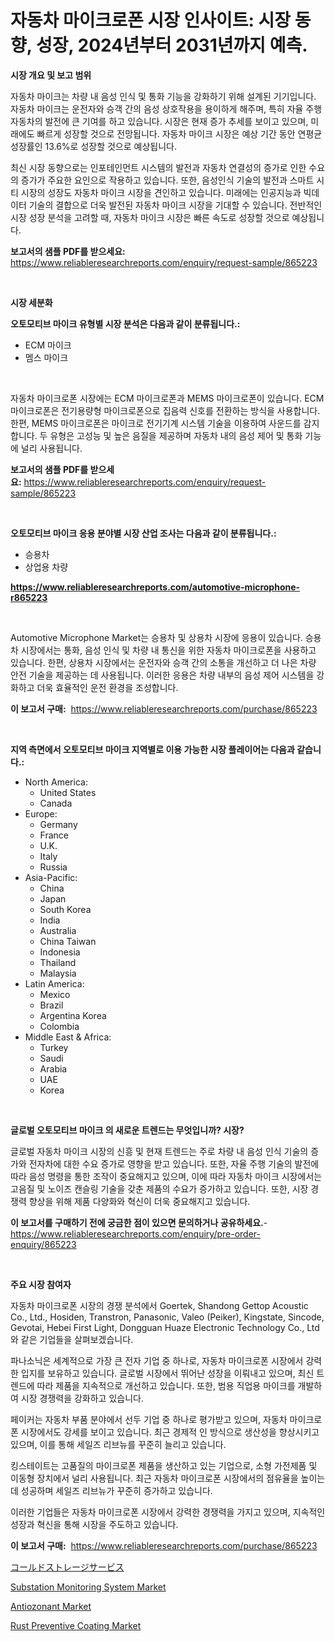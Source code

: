 <p><h1>자동차 마이크로폰 시장 인사이트: 시장 동향, 성장, 2024년부터 2031년까지 예측.</h1></p><p><strong>시장 개요 및 보고 범위</strong></p>
<p><p>자동차 마이크는 차량 내 음성 인식 및 통화 기능을 강화하기 위해 설계된 기기입니다. 자동차 마이크는 운전자와 승객 간의 음성 상호작용을 용이하게 해주며, 특히 자율 주행 자동차의 발전에 큰 기여를 하고 있습니다. 시장은 현재 증가 추세를 보이고 있으며, 미래에도 빠르게 성장할 것으로 전망됩니다. 자동차 마이크 시장은 예상 기간 동안 연평균 성장률인 13.6%로 성장할 것으로 예상됩니다.</p><p>최신 시장 동향으로는 인포테인먼트 시스템의 발전과 자동차 연결성의 증가로 인한 수요의 증가가 주요한 요인으로 작용하고 있습니다. 또한, 음성인식 기술의 발전과 스마트 시티 시장의 성장도 자동차 마이크 시장을 견인하고 있습니다. 미래에는 인공지능과 빅데이터 기술의 결합으로 더욱 발전된 자동차 마이크 시장을 기대할 수 있습니다. 전반적인 시장 성장 분석을 고려할 때, 자동차 마이크 시장은 빠른 속도로 성장할 것으로 예상됩니다.</p></p>
<p><strong>보고서의 샘플 PDF를 받으세요:</strong> <a href="https://www.reliableresearchreports.com/enquiry/request-sample/865223">https://www.reliableresearchreports.com/enquiry/request-sample/865223</a></p>
<p>&nbsp;</p>
<p><strong>시장 세분화</strong></p>
<p><strong>오토모티브 마이크 유형별 시장 분석은 다음과 같이 분류됩니다.:</strong></p>
<p><ul><li>ECM 마이크</li><li>멤스 마이크</li></ul></p>
<p>&nbsp;</p>
<p><p>자동차 마이크로폰 시장에는 ECM 마이크로폰과 MEMS 마이크로폰이 있습니다. ECM 마이크로폰은 전기용량형 마이크로폰으로 집음력 신호를 전환하는 방식을 사용합니다. 한편, MEMS 마이크로폰은 마이크로 전기기계 시스템 기술을 이용하여 사운드를 감지합니다. 두 유형은 고성능 및 높은 음질을 제공하며 자동차 내의 음성 제어 및 통화 기능에 널리 사용됩니다.</p></p>
<p><strong>보고서의 샘플 PDF를 받으세요:</strong>&nbsp;<a href="https://www.reliableresearchreports.com/enquiry/request-sample/865223">https://www.reliableresearchreports.com/enquiry/request-sample/865223</a></p>
<p>&nbsp;</p>
<p><strong> 오토모티브 마이크 응용 분야별 시장 산업 조사는 다음과 같이 분류됩니다.:</strong></p>
<p><ul><li>승용차</li><li>상업용 차량</li></ul></p>
<p><strong><a href="https://www.reliableresearchreports.com/automotive-microphone-r865223">https://www.reliableresearchreports.com/automotive-microphone-r865223</a></strong></p>
<p>&nbsp;</p>
<p><p>Automotive Microphone Market는 승용차 및 상용차 시장에 응용이 있습니다. 승용차 시장에서는 통화, 음성 인식 및 차량 내 통신을 위한 자동차 마이크로폰을 사용하고 있습니다. 한편, 상용차 시장에서는 운전자와 승객 간의 소통을 개선하고 더 나은 차량 안전 기술을 제공하는 데 사용됩니다. 이러한 응용은 차량 내부의 음성 제어 시스템을 강화하고 더욱 효율적인 운전 환경을 조성합니다.</p></p>
<p><strong>이 보고서 구매:</strong>&nbsp; <a href="https://www.reliableresearchreports.com/purchase/865223">https://www.reliableresearchreports.com/purchase/865223</a></p>
<p>&nbsp;</p>
<p><strong>지역 측면에서 오토모티브 마이크 지역별로 이용 가능한 시장 플레이어는 다음과 같습니다.:</strong></p>
<p><ul>
    <li>
        North America:
        <ul>
            <li>United States</li>
            <li>Canada</li>
        </ul>
    </li>
    <li>
        Europe:
        <ul>
            <li>Germany</li>
            <li>France</li>
            <li>U.K.</li>
            <li>Italy</li>
            <li>Russia</li>
        </ul>
    </li>
    <li>
        Asia-Pacific:
        <ul>
            <li>China</li>
            <li>Japan</li>
            <li>South Korea</li>
            <li>India</li>
            <li>Australia</li>
            <li>China Taiwan</li>
            <li>Indonesia</li>
            <li>Thailand</li>
            <li>Malaysia</li>
        </ul>
    </li>
    <li>
        Latin America:
        <ul>
            <li>Mexico</li>
            <li>Brazil</li>
            <li>Argentina Korea</li>
            <li>Colombia</li>
        </ul>
    </li>
    <li>
        Middle East & Africa:
        <ul>
            <li>Turkey</li>
            <li>Saudi</li>
            <li>Arabia</li>
            <li>UAE</li>
            <li>Korea</li>
        </ul>
    </li>
    </ul></p>
<p>&nbsp;</p>
<p><strong>글로벌 오토모티브 마이크 의 새로운 트렌드는 무엇입니까? 시장?</strong></p>
<p><p>글로벌 자동차 마이크 시장의 신흥 및 현재 트렌드는 주로 차량 내 음성 인식 기술의 증가와 전자차에 대한 수요 증가로 영향을 받고 있습니다. 또한, 자율 주행 기술의 발전에 따라 음성 명령을 통한 조작이 중요해지고 있으며, 이에 따라 자동차 마이크 시장에서는 고음질 및 노이즈 캔슬링 기술을 갖춘 제품의 수요가 증가하고 있습니다. 또한, 시장 경쟁력 향상을 위해 제품 다양화와 혁신이 더욱 중요해지고 있습니다.</p></p>
<p><strong>이 보고서를 구매하기 전에 궁금한 점이 있으면 문의하거나 공유하세요.</strong>- <a href="https://www.reliableresearchreports.com/enquiry/pre-order-enquiry/865223">https://www.reliableresearchreports.com/enquiry/pre-order-enquiry/865223</a></p>
<p>&nbsp;</p>
<p><strong>주요 시장 참여자</strong></p>
<p><p>자동차 마이크로폰 시장의 경쟁 분석에서 Goertek, Shandong Gettop Acoustic Co., Ltd., Hosiden, Transtron, Panasonic, Valeo (Peiker), Kingstate, Sincode, Gevotai, Hebei First Light, Dongguan Huaze Electronic Technology Co., Ltd와 같은 기업들을 살펴보겠습니다.</p><p>파나소닉은 세계적으로 가장 큰 전자 기업 중 하나로, 자동차 마이크로폰 시장에서 강력한 입지를 보유하고 있습니다. 글로벌 시장에서 뛰어난 성장을 이뤄내고 있으며, 최신 트렌드에 따라 제품을 지속적으로 개선하고 있습니다. 또한, 범용 직업용 마이크를 개발하여 시장 경쟁력을 강화하고 있습니다.</p><p>페이커는 자동차 부품 분야에서 선두 기업 중 하나로 평가받고 있으며, 자동차 마이크로폰 시장에서도 강세를 보이고 있습니다. 최근 경제적 인 방식으로 생산성을 향상시키고 있으며, 이를 통해 세일즈 리브뉴를 꾸준히 늘리고 있습니다.</p><p>킹스테이트는 고품질의 마이크로폰 제품을 생산하고 있는 기업으로, 소형 가전제품 및 이동형 장치에서 널리 사용됩니다. 최근 자동차 마이크로폰 시장에서의 점유율을 높이는데 성공하며 세일즈 리브뉴가 꾸준히 증가하고 있습니다.</p><p>이러한 기업들은 자동차 마이크로폰 시장에서 강력한 경쟁력을 가지고 있으며, 지속적인 성장과 혁신을 통해 시장을 주도하고 있습니다.</p></p>
<p><strong>이 보고서 구매:</strong>&nbsp;&nbsp;<a href="https://www.reliableresearchreports.com/purchase/865223">https://www.reliableresearchreports.com/purchase/865223</a></p>
<p><p><a href="https://github.com/mcbeesbxa270/Market-Research-Report-List-1/blob/main/454278426727.md">コールドストレージサービス</a></p><p><a href="https://github.com/ChiragRP21/Market-Research-Report-List-4/blob/main/substation-monitoring-system-market.md">Substation Monitoring System Market</a></p><p><a href="https://www.linkedin.com/pulse/antiozonant-market-centers-aspects-growth-share-opportunity-kz6ac?trackingId=WfZ14U2Kg7f6q5buoBzx5A%3D%3D">Antiozonant Market</a></p><p><a href="https://www.linkedin.com/pulse/rust-preventive-coating-market-dynamics-2024-2031-also-its-x6ogc?trackingId=Y3VCUjZBHbJfOIFs9HJO9Q%3D%3D">Rust Preventive Coating Market</a></p></p>